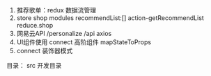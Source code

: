 1. 推荐歌单：redux 数据流管理
2. store 
shop modules
recommendList:[]
action-getRecommendList
reduce.shop
3. 网易云API
/personalize
/api
axios
4. UI组件使用
  connect 高阶组件
  mapStateToProps
5. connect 装饰器模式

目录：
src 开发目录